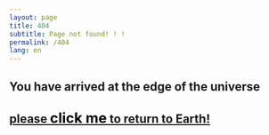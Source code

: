 ```yaml
---
layout: page
title: 404
subtitle: Page not found! ! !
permalink: /404
lang: en
---
```


<h2>You have arrived at the edge of the universe</h2>
<h2><a href="{{site.url}}">please <span style="color: black; font-size: larger;">click me</span> to return to Earth! </a></h2>